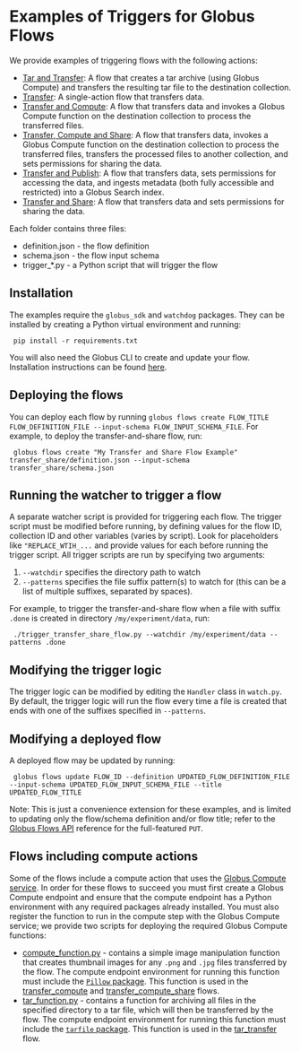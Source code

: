 # Examples of Triggers for Globus Flows

We provide examples of triggering flows with the following actions:

* [Tar and Transfer](https://github.com/globus/globus-flows-trigger-examples/tree/main/tar_transfer): A flow that creates a tar archive (using Globus Compute) and transfers the resulting tar file to the destination collection.
* [Transfer](https://github.com/globus/globus-flows-trigger-examples/tree/main/transfer): A single-action flow that transfers data.
* [Transfer and Compute](https://github.com/globus/globus-flows-trigger-examples/tree/main/transfer_compute): A flow that transfers data and invokes a Globus Compute function on the destination collection to process the transferred files.
* [Transfer, Compute and Share](https://github.com/globus/globus-flows-trigger-examples/tree/main/transfer_compute_share): A flow that transfers data, invokes a Globus Compute function on the destination collection to process the transferred files, transfers the processed files to another collection, and sets permissions for sharing the data.
* [Transfer and Publish](https://github.com/globus/globus-flows-trigger-examples/tree/main/transfer_publish): A flow that transfers data, sets permissions for accessing the data, and ingests metadata (both fully accessible and restricted) into a Globus Search index.
* [Transfer and Share](https://github.com/globus/globus-flows-trigger-examples/tree/main/transfer_share): A flow that transfers data and sets permissions for sharing the data.

Each folder contains three files:

* definition.json - the flow definition
* schema.json - the flow input schema
* trigger_*.py - a Python script that will trigger the flow

## Installation
The examples require the `globus_sdk` and `watchdog` packages. They can be installed by creating a Python virtual environment and running:

     pip install -r requirements.txt

You will also need the Globus CLI to create and update your flow. Installation instructions can be found [here](https://docs.globus.org/cli/).

## Deploying the flows
You can deploy each flow by running `globus flows create FLOW_TITLE FLOW_DEFINITION_FILE --input-schema FLOW_INPUT_SCHEMA_FILE`. For example, to deploy the transfer-and-share flow, run:

     globus flows create "My Transfer and Share Flow Example" transfer_share/definition.json --input-schema transfer_share/schema.json

## Running the watcher to trigger a flow
A separate watcher script is provided for triggering each flow. The trigger script must be modified before running, by defining values for the flow ID, collection ID and other variables (varies by script). Look for placeholders like `"REPLACE_WTIH_...` and provide values for each before running the trigger script. All trigger scripts are run by specifying two arguments:

1. `--watchdir` specifies the directory path to watch
1. `--patterns` specifies the file suffix pattern(s) to watch for (this can be a list of multiple suffixes, separated by spaces).

For example, to trigger the transfer-and-share flow when a file with suffix `.done` is created in directory `/my/experiment/data`, run:

     ./trigger_transfer_share_flow.py --watchdir /my/experiment/data --patterns .done

## Modifying the trigger logic
The trigger logic can be modified by editing the `Handler` class in `watch.py`. By default, the trigger logic will run the flow every time a file is created that ends with one of the suffixes specified in `--patterns`.

## Modifying a deployed flow
A deployed flow may be updated by running:

     globus flows update FLOW_ID --definition UPDATED_FLOW_DEFINITION_FILE --input-schema UPDATED_FLOW_INPUT_SCHEMA_FILE --title UPDATED_FLOW_TITLE

Note: This is just a convenience extension for these examples, and is limited to updating only the flow/schema definition and/or flow title; refer to the [Globus Flows API](https://globusonline.github.io/globus-flows/) reference for the full-featured `PUT`.

## Flows including compute actions
Some of the flows include a compute action that uses the [Globus Compute service](https://globus-compute.readthedocs.io/en/latest/index.html). In order for these flows to succeed you must first create a Globus Compute endpoint and ensure that the compute endpoint has a Python environment with any required packages already installed. You must also register the function to run in the compute step with the Globus Compute service; we provide two scripts for deploying the required Globus Compute functions:

* [compute_function.py](https://github.com/globus/globus-flows-trigger-examples/functions/blob/main/compute_function.py) - contains a simple image manipulation function that creates thumbnail images for any `.png` and `.jpg` files transferred by the flow. The compute endpoint environment for running this function must include the [`Pillow` package](https://pillow.readthedocs.io/en/stable/). This function is used in the [transfer_compute](https://github.com/globus/globus-flows-trigger-examples/tree/main/transfer_compute) and [transfer_compute_share](https://github.com/globus/globus-flows-trigger-examples/tree/main/transfer_compute_share) flows.
* [tar_function.py](https://github.com/globus/globus-flows-trigger-examples/functions/blob/main/tar_function.py) - contains a function for archiving all files in the specified directory to a tar file, which will then be transferred by the flow. The compute endpoint environment for running this function must include the [`tarfile` package](https://docs.python.org/3/library/tarfile.html). This function is used in the  [tar_transfer](https://github.com/globus/globus-flows-trigger-examples/tree/main/tar_transfer) flow.
